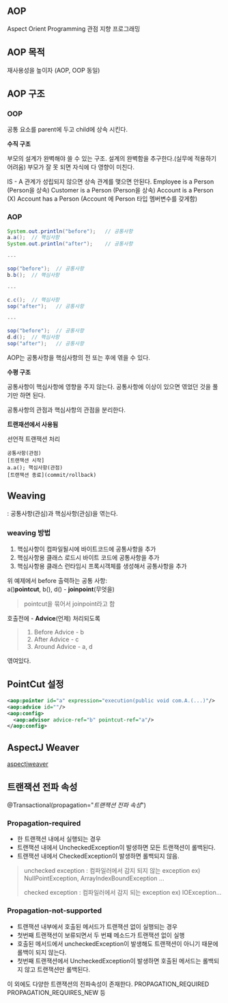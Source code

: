 ## AOP
Aspect Orient Programming
관점 지향 프로그래밍

## AOP 목적
재사용성을 높이자 (AOP, OOP 동일)

## AOP 구조
### OOP

공통 요소를 parent에 두고 child에 상속 시킨다.

**수직 구조**

부모의 설계가 완벽해야 쓸 수 있는 구조. 
설계의 완벽함을 추구한다.(실무에 적용하기 어려움)
부모가 잘 못 되면 자식에 다 영향이 미친다.

IS - A 관계가 성립되지 않으면 상속 관계를 맺으면 안된다.
Employee is a Person (Person을 상속)
Customer is a Person (Person을 상속)
Account is a Person (X)
Account has a Person (Account 에 Person 타입 멤버변수를 갖게함)

### AOP
```java
System.out.println("before");	// 공통사항
a.a();	// 핵심사항
System.out.println("after");	// 공통사항

---

sop("before");	// 공통사항
b.b();	// 핵심사항

---

c.c();	// 핵심사항
sop("after");	// 공통사항

---

sop("before");	// 공통사항
d.d();	// 핵심사항
sop("after");	// 공통사항
```

AOP는 공통사항을 핵심사항의 전 또는 후에 엮을 수 있다. 

**수평 구조**

공통사항이 핵심사항에 영향을 주지 않는다.
공통사항에 이상이 있으면 엮었던 것을 풀기만 하면 된다.

공통사항의 관점과 핵심사항의 관점을 분리한다.

**트랜재션에서 사용됨**

선언적 트랜잭션 처리
```
공통사항(관점)
[트랜잭션 시작]
a.a(); 핵심사항(관점)
[트랜잭션 종료](commit/rollback)
```

## Weaving

: 공통사항(관심)과 핵심사항(관심)을 엮는다.

### weaving 방법
1. 핵심사항이 컴파일될시에 바이트코드에 공통사항을 추가
2. 핵심사항용 클래스 로드시 바이트 코드에 공통사항을 추가
3. 핵심사항용 클래스 런타임시 프록시객체를 생성해서 공통사항을 추가

위 예제에서
before 출력하는 공통 사항:  
a()**pointcut**, b(), d()  - **joinpoint**(무엇을)
>pointcut을 묶어서 joinpoint라고 함

호출전에 	- **Advice**(언제)
처리되도록 
> 1) Before Advice - b
> 2) After Advice - c
> 3) Around Advice - a, d

엮여있다.

## PointCut 설정
```xml
<aop:pointer id="a" expression="execution(public void com.A.(...)"/>
<aop:advice id=""/>
<aop:config>
  <aop:advisor advice-ref="b" pointcut-ref="a"/>
</aop:config>
```


## AspectJ Weaver
[aspectjweaver](https://mvnrepository.com/artifact/org.aspectj/aspectjweaver)


## 트랜잭션 전파 속성

@Transactional(propagation="*트랜잭션 전파 속성*")

### Propagation-required
* 한 트랜잭션 내에서 실행되는 경우
* 트랜잭션 내에서 UncheckedException이 발생하면 모든 트랜잭션이 롤백된다.
* 트랜잭션 내에서 CheckedException이 발생하면 롤백되지 않음.
>unchecked exception : 컴파일러에서 감지 되지 않는 exception
ex) NullPointException, ArrayIndexBoundException ...
>
>checked exception : 컴파일러에서 감지 되는 exception
>ex) IOException...

### Propagation-not-supported
* 트랜잭션 내부에서 호출된 메서드가 트랜잭션 없이 실행되는 경우
* 첫번째 트랜잭션이 보류되면서 두 번쨰 메소드가 트랜잭션 없이 실행
* 호출된 메서드에서 uncheckedException이 발생해도 트랜잭션이 아니기 때문에 롤백이 되지 않는다.
* 첫번째 트랜잭션에서 UncheckedException이 발생하면 호출된 메서드는 롤백되지 않고 트랜잭션만 롤백된다.


이 외에도 다양한 트랜잭션의 전파속성이 존재한다.
PROPAGATION_REQUIRED
PROPAGATION_REQUIRES_NEW 등
<!--stackedit_data:
eyJoaXN0b3J5IjpbMTU0MTU3ODAxLC03ODYxNzAxMzgsOTc5Nz
MwNjEzLDExMjY0OTIyNDgsODk5NTA4NDgwLDk1ODEyMjA1NSw3
NDQ0Njg1NDMsLTk4OTEwMzY4MiwtMTMzMTk2MjcyNl19
-->